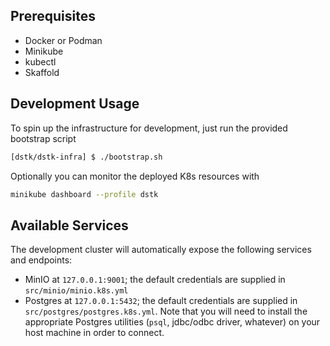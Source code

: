 ## Prerequisites

- Docker or Podman
- Minikube
- kubectl
- Skaffold

## Development Usage

To spin up the infrastructure for development, just run the provided bootstrap script
```bash
[dstk/dstk-infra] $ ./bootstrap.sh
```

Optionally you can monitor the deployed K8s resources with
```bash
minikube dashboard --profile dstk
```

## Available Services

The development cluster will automatically expose the following services and endpoints:

- MinIO at `127.0.0.1:9001`; the default credentials are supplied in `src/minio/minio.k8s.yml`
- Postgres at `127.0.0.1:5432`; the default credentials are supplied in `src/postgres/postgres.k8s.yml`. Note that you will need to install the appropriate Postgres utilities (`psql`, jdbc/odbc driver, whatever) on your host machine in order to connect.